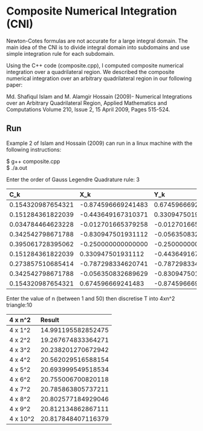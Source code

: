 # Composite Numerical Integration (CNI)

Newton-Cotes formulas are not accurate for a large integral domain. The main idea of the CNI is to divide integral domain into subdomains and use simple integration rule for each subdomain. 

Using the C++ code (composite.cpp), I computed composite numerical integration over a quadrilateral region. We described the composite numerical integration over an arbitrary quadrilateral region in our following paper: 

Md. Shafiqul Islam and M. Alamgir Hossain (2009)- Numerical Integrations over an Arbitrary Quadrilateral Region, Applied Mathematics and Computations Volume 210, Issue 2, 15 April 2009, Pages 515-524.

## Run
Example 2 of Islam and Hossain (2009) can run in a linux machine with the following instructions: 

$ g++ composite.cpp<br>
$ ./a.out

Enter the order of Gauss Legendre Quadrature rule: 3

|	C_k              |	X_k                | Y_k                |
|:-----------------|:--------------------|:-------------------|	
|0.154320987654321 |	-0.874596669241483 |  0.674596669241483 |
|0.151284361822039 |	-0.443649167310371 |	0.330947501931112 |
|0.034784464623228 |	-0.012701665379258 |	-0.012701665379258|
|0.342542798671788 |	-0.830947501931112 |	-0.056350832689629|
|0.395061728395062 |	-0.250000000000000 |	-0.250000000000000|
|0.151284361822039 |	0.330947501931112  |	-0.443649167310371|
|0.273857510685414 |	-0.787298334620741 |	-0.787298334620741|
|0.342542798671788 |	-0.056350832689629 |	-0.830947501931112|
|0.154320987654321 |	0.674596669241483  |	-0.874596669241483|

Enter the value of n (between 1 and 50) then discretise T into 4xn^2 triangle:10

|4 x n^2 |		Result           |
|:-------|:--------------------|
|4 x 1^2 |  14.991195582852475 |
|4 x 2^2 |  19.267674833364271 |
|4 x 3^2 | 	20.238201270672942 |
|4 x 4^2 |	20.562029516588154 |
|4 x 5^2 |	20.693999549518534 |
|4 x 6^2 |  20.755006700820118 |
|4 x 7^2 |  20.785863805737211 |
|4 x 8^2 |  20.802577184929046 |
|4 x 9^2 |  20.812134862867111 |
|4 x 10^2|	20.817848407116379 |

